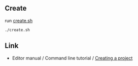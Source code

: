 
## Create

run [create.sh](create.sh)

``` sh
./create.sh
```

## Link

* Editor manual / Command line tutorial / [Creating a project](https://docs.godotengine.org/en/stable/tutorials/editor/command_line_tutorial.html#creating-a-project)
